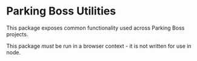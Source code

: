 # Parking Boss Utilities

This package exposes common functionality used across Parking Boss projects.

This package _must_ be run in a browser context - it is not written for use in
node.